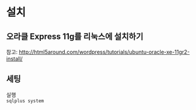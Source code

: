# 설치

## 오라클 Express 11g를 리눅스에 설치하기
참고: http://html5around.com/wordpress/tutorials/ubuntu-oracle-xe-11gr2-install/

## 세팅
실행  
`sqlplus system`  
